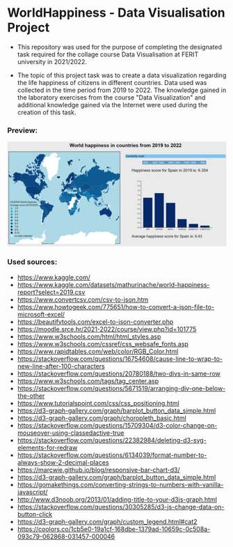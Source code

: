 # WorldHappiness - Data Visualisation Project
- This repository was used for the purpose of completing the designated task required for the collage course Data Visualisation at FERIT university in 2021/2022.

- The topic of this project task was to create a data visualization regarding the life happiness of citizens in different countries. Data used was collected in the time period from 2019 to 2022. The knowledge gained in the laboratory exercises from the course "Data Visualization" and additional knowledge gained via the Internet were used during the creation of this task.

### Preview:
<img src="https://raw.githubusercontent.com/TeaTurjak/VP-WorldHappiness/main/preview.PNG">

### Used sources:
- https://www.kaggle.com/
- https://www.kaggle.com/datasets/mathurinache/world-happiness-report?select=2019.csv
- https://www.convertcsv.com/csv-to-json.htm
- https://www.howtogeek.com/775651/how-to-convert-a-json-file-to-microsoft-excel/
- https://beautifytools.com/excel-to-json-converter.php
- https://moodle.srce.hr/2021-2022/course/view.php?id=101775
- https://www.w3schools.com/html/html_styles.asp
- https://www.w3schools.com/cssref/css_websafe_fonts.asp
- https://www.rapidtables.com/web/color/RGB_Color.html
- https://stackoverflow.com/questions/16754608/cause-line-to-wrap-to-new-line-after-100-characters
- https://stackoverflow.com/questions/20780188/two-divs-in-same-row
- https://www.w3schools.com/tags/tag_center.asp
- https://stackoverflow.com/questions/5671519/arranging-div-one-below-the-other
- https://www.tutorialspoint.com/css/css_positioning.html
- https://d3-graph-gallery.com/graph/barplot_button_data_simple.html
- https://d3-graph-gallery.com/graph/choropleth_basic.html
- https://stackoverflow.com/questions/15709304/d3-color-change-on-mouseover-using-classedactive-true
- https://stackoverflow.com/questions/22382984/deleting-d3-svg-elements-for-redraw
- https://stackoverflow.com/questions/6134039/format-number-to-always-show-2-decimal-places
- https://marcwie.github.io/blog/responsive-bar-chart-d3/
- https://d3-graph-gallery.com/graph/barplot_button_data_simple.html
- https://gomakethings.com/converting-strings-to-numbers-with-vanilla-javascript/
- http://www.d3noob.org/2013/01/adding-title-to-your-d3js-graph.html
- https://stackoverflow.com/questions/30305285/d3-js-change-data-on-button-click
- https://d3-graph-gallery.com/graph/custom_legend.html#cat2
- https://coolors.co/1cb5e0-19a1cf-168dbe-1379ad-10659c-0c508a-093c79-062868-031457-000046 
